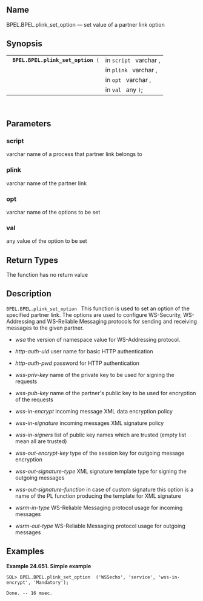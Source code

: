 <div id="fn_plink_set_option" class="refentry">

<div class="titlepage">

</div>

<div class="refnamediv">

## Name

BPEL.BPEL.plink_set_option — set value of a partner link option

</div>

<div class="refsynopsisdiv">

## Synopsis

<div id="fsyn_plink_set_option_01" class="funcsynopsis">

|                                         |                        |
|-----------------------------------------|------------------------|
| ` `**`BPEL.BPEL.plink_set_option`**` (` | in `script ` varchar , |
|                                         | in `plink ` varchar ,  |
|                                         | in `opt ` varchar ,    |
|                                         | in `val ` any `)`;     |

<div class="funcprototype-spacer">

 

</div>

</div>

</div>

<div id="params_get_var_05" class="refsect1">

## Parameters

<div id="id130411" class="refsect2">

### script

<span class="type">varchar </span> name of a process that partner link
belongs to

</div>

<div id="id130415" class="refsect2">

### plink

<span class="type">varchar </span> name of the partner link

</div>

<div id="id130419" class="refsect2">

### opt

<span class="type">varchar </span> name of the options to be set

</div>

<div id="id130423" class="refsect2">

### val

<span class="type">any </span> value of the option to be set

</div>

</div>

<div id="ret_plink_set_option_01" class="refsect1">

## Return Types

The function has no return value

</div>

<div id="desc_plink_set_option_01" class="refsect1">

## Description

`BPEL.BPEL.plink_set_option ` This function is used to set an option of
the specified partner link. The options are used to configure
WS-Security, WS-Addressing and WS-Reliable Messaging protocols for
sending and receiving messages to the given partner.

<div class="itemizedlist">

- <span class="emphasis">*wsa* </span> the version of namespace value
  for WS-Addressing protocol.

- <span class="emphasis">*http-auth-uid* </span> user name for basic
  HTTP authentication

- <span class="emphasis">*http-auth-pwd* </span> password for HTTP
  authentication

- <span class="emphasis">*wss-priv-key* </span> name of the private key
  to be used for signing the requests

- <span class="emphasis">*wss-pub-key* </span> name of the partner's
  public key to be used for encryption of the requests

- <span class="emphasis">*wss-in-encrypt* </span> incoming message XML
  data encryption policy

- <span class="emphasis">*wss-in-signature* </span> incoming messages
  XML signature policy

- <span class="emphasis">*wss-in-signers* </span> list of public key
  names which are trusted (empty list mean all are trusted)

- <span class="emphasis">*wss-out-encrypt-key* </span> type of the
  session key for outgoing message encryption

- <span class="emphasis">*wss-out-signature-type* </span> XML signature
  template type for signing the outgoing messages

- <span class="emphasis">*wss-out-signature-function* </span> in case of
  custom signature this option is a name of the PL function producing
  the template for XML signature

- <span class="emphasis">*wsrm-in-type* </span> WS-Reliable Messaging
  protocol usage for incoming messages

- <span class="emphasis">*wsrm-out-type* </span> WS-Reliable Messaging
  protocol usage for outgoing messages

</div>

</div>

<div id="examples_plink_set_option_01" class="refsect1">

## Examples

<div id="ex_plink_set_option_01" class="example">

**Example 24.651. Simple example**

<div class="example-contents">

``` screen
SQL> BPEL.BPEL.plink_set_option  ('WSSecho', 'service', 'wss-in-encrypt', 'Mandatory');

Done. -- 16 msec.
```

</div>

</div>

  

</div>

</div>
